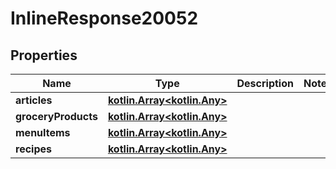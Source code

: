 
# InlineResponse20052

## Properties
Name | Type | Description | Notes
------------ | ------------- | ------------- | -------------
**articles** | [**kotlin.Array&lt;kotlin.Any&gt;**](kotlin.Any.md) |  | 
**groceryProducts** | [**kotlin.Array&lt;kotlin.Any&gt;**](kotlin.Any.md) |  | 
**menuItems** | [**kotlin.Array&lt;kotlin.Any&gt;**](kotlin.Any.md) |  | 
**recipes** | [**kotlin.Array&lt;kotlin.Any&gt;**](kotlin.Any.md) |  | 



